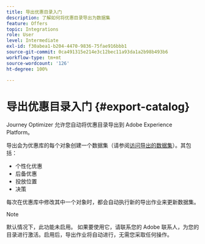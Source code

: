 ```yaml
---
title: 导出优惠目录入门
description: 了解如何将优惠目录导出为数据集
feature: Offers
topic: Integrations
role: User
level: Intermediate
exl-id: f30abea1-b204-4470-9836-75fae916bbb1
source-git-commit: 0ca491315e214e3c12bec11a93da1a2b98b493b6
workflow-type: tm+mt
source-wordcount: '126'
ht-degree: 100%

---
```


# 导出优惠目录入门 {#export-catalog}

Journey Optimizer 允许您自动将优惠目录导出到 Adobe Experience Platform。

导出会为优惠库的每个对象创建一个数据集（请参阅[访问导出的数据集](../export-catalog/access-dataset.md)）。其包括：

* 个性化优惠
* 后备优惠
* 投放位置
* 决策

每次在优惠库中修改其中一个对象时，都会自动执行新的导出作业来更新数据集。

>[!NOTE]
>
>默认情况下，此功能未启用。 如果要使用它，请联系您的 Adobe 联系人，为您的目录进行激活。启用后，导出作业将自动进行，无需您采取任何操作。
